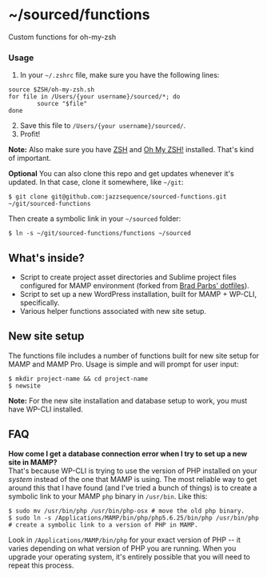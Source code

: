 # ~/sourced/functions
Custom functions for oh-my-zsh

### Usage
1. In your `~/.zshrc` file, make sure you have the following lines:

```
source $ZSH/oh-my-zsh.sh
for file in /Users/{your username}/sourced/*; do
        source "$file"
done
```
2. Save this file to `/Users/{your username}/sourced/`.
3. Profit!

**Note:** Also make sure you have [ZSH](http://www.zsh.org/) and [Oh My ZSH!](https://github.com/robbyrussell/oh-my-zsh) installed. That's kind of important.

**Optional**
You can also clone this repo and get updates whenever it's updated. In that case, clone it somewhere, like `~/git`:

`$ git clone git@github.com:jazzsequence/sourced-functions.git ~/git/sourced-functions`

Then create a symbolic link in your `~/sourced` folder:

`$ ln -s ~/git/sourced-functions/functions ~/sourced`

## What's inside?

* Script to create project asset directories and Sublime project files configured for MAMP environment (forked from [Brad Parbs' dotfiles](https://github.com/bradp/dotfiles)).
* Script to set up a new WordPress installation, built for MAMP + WP-CLI, specifically.
* Various helper functions associated with new site setup.

## New site setup
The functions file includes a number of functions built for new site setup for MAMP and MAMP Pro. Usage is simple and will prompt for user input:

```
$ mkdir project-name && cd project-name
$ newsite
```

**Note:** For the new site installation and database setup to work, you must have WP-CLI installed.

## FAQ

**How come I get a database connection error when I try to set up a new site in MAMP?**  
That's because WP-CLI is trying to use the version of PHP installed on your _system_ instead of the one that MAMP is using. The most reliable way to get around this that I have found (and I've tried a bunch of things) is to create a symbolic link to your MAMP `php` binary in `/usr/bin`. Like this:

```
$ sudo mv /usr/bin/php /usr/bin/php-osx # move the old php binary.
$ sudo ln -s /Applications/MAMP/bin/php/php5.6.25/bin/php /usr/bin/php # create a symbolic link to a version of PHP in MAMP.
```

Look in `/Applications/MAMP/bin/php` for your exact version of PHP -- it varies depending on what version of PHP you are running. When you upgrade your operating system, it's entirely possible that you will need to repeat this process.
